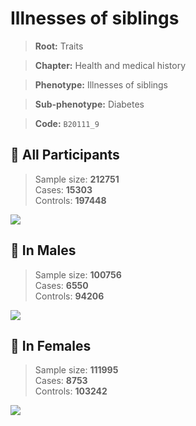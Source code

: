 # Illnesses of siblings
> **Root:** Traits  

> **Chapter:** Health and medical history  

> **Phenotype:** Illnesses of siblings  

> **Sub-phenotype:** Diabetes  

> **Code:** `B20111_9`

## 🧪 All Participants  
> Sample size: **212751**  
> Cases: **15303**  
> Controls: **197448**
<img src="/Traits/Figures/ALL/B20111_9.png"/>
<CsvTable src="/public/Traits/Data/ALL/LG_B20111_9.csv" label="🔍 View full results" />

## 👨 In Males  
> Sample size: **100756**  
> Cases: **6550**  
> Controls: **94206**
<img src="/Traits/Figures/Male/B20111_9.png"/>
<CsvTable src="/public/Traits/Data/Male/LG_B20111_9.csv" label="🔍 View full results" />

## 👩 In Females  
> Sample size: **111995**  
> Cases: **8753**  
> Controls: **103242**
<img src="/Traits/Figures/Female/B20111_9.png"/>
<CsvTable src="/public/Traits/Data/Female/LG_B20111_9.csv" label="🔍 View full results" />
